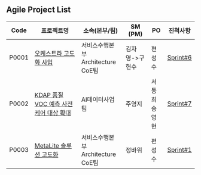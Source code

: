 ## Agile Project List



| Code  | 프로젝트명                                          | 소속(본부/팀)                          | SM<br />(PM)   | PO                 | 진척사항                      |
| ----- | --------------------------------------------------- | -------------------------------------- | -------------- | ------------------ | ----------------------------- |
| P0001 | [오케스트라 고도화 사업](./P0001.md)                | 서비스수행본부<br />Architecture CoE팀 | 김자영->구헌수 | 편성수             | [Sprint#6](./P0001_Sprint.md) |
| P0002 | [KDAP 품질VOC 예측 사전 케어 대상 확대](./P0002.md) | AI데이터사업팀                         | 주영지         | 서동희<br />송영현 | [Sprint#7](./P0002_Sprint.md) |
| P0003 | [MetaLite 솔루션 고도화](./P0003.md)                | 서비스수행본부<br />Architecture CoE팀 | 정바위         | 편성수             | [Sprint#1](./P0003_Sprint.md) |

